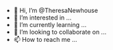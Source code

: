 - 👋 Hi, I’m @TheresaNewhouse
- 👀 I’m interested in ...
- 🌱 I’m currently learning ...
- 💞️ I’m looking to collaborate on ...
- 📫 How to reach me ...

<!---
TheresaNewhouse/TheresaNewhouse is a ✨ special ✨ repository because its `README.md` (this file) appears on your GitHub profile.
You can click the Preview link to take a look at your changes.
--->
